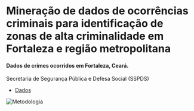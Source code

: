 # Mineração de dados de ocorrências criminais para identificação de zonas de alta criminalidade em Fortaleza e região metropolitana

#### Dados de crimes ocorridos em Fortaleza, Ceará.
Secretaria de Segurança Pública e Defesa Social (SSPDS)
* [Dados](http://www.sspds.ce.gov.br/noticiaDetalhada.do?tipoPortal=1&codNoticia=2142&titulo=Reportagens&action=detail)

![Metodologia](?raw=true)
